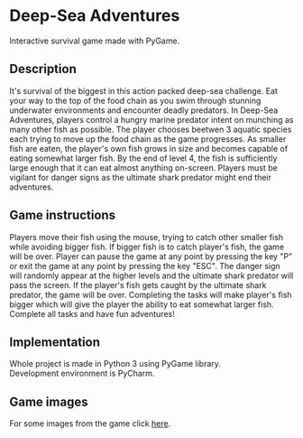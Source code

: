# Deep-Sea Adventures
Interactive survival game made with PyGame.

## Description
It's survival of the biggest in this action packed deep-sea challenge. Eat your way to the top of the food chain as you swim through stunning underwater environments and encounter deadly predators. In Deep-Sea Adventures, players control a hungry marine predator intent on munching as many other fish as possible. The player chooses beetwen 3 aquatic species each trying to move up the food chain as the game progresses. As smaller fish are eaten, the player's own fish grows in size and becomes capable of eating somewhat larger fish. By the end of level 4, the fish is sufficiently large enough that it can eat almost anything on-screen. Players must be vigilant for danger signs as the ultimate shark predator might end their adventures.

## Game instructions
Players move their fish using the mouse, trying to catch other smaller fish while avoiding bigger fish. If bigger fish is to catch player's fish, the game will be over. Player can pause the game at any point by pressing the key "P" or exit the game at any point by pressing the key "ESC". The danger sign will randomly appear at the higher levels and the ultimate shark predator will pass the screen. If the player's fish gets caught by the ultimate shark predator, the game will be over. Completing the tasks will make player's fish bigger which will give the player the ability to eat somewhat larger fish. Complete all tasks and have fun adventures!

## Implementation
Whole project is made in Python 3 using PyGame library. <br>Development environment is PyCharm.

## Game images
For some images from the game click [here](img/Gameplay/).
